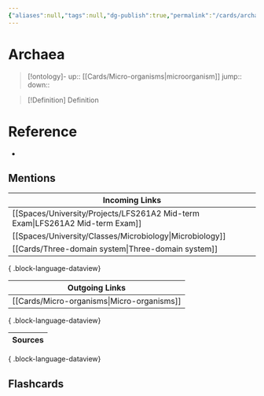 ```yaml
---
{"aliases":null,"tags":null,"dg-publish":true,"permalink":"/cards/archaea/","dgPassFrontmatter":true}
---
```


# Archaea

> [!ontology]-
> up:: [[Cards/Micro-organisms\|microorganism]]
> jump:: 
> down:: 

> [!Definition] Definition

# Reference

- 

## Mentions

| Incoming Links                                                                   |
| -------------------------------------------------------------------------------- |
| [[Spaces/University/Projects/LFS261A2 Mid-term Exam\|LFS261A2 Mid-term Exam]] |
| [[Spaces/University/Classes/Microbiology\|Microbiology]]                      |
| [[Cards/Three-domain system\|Three-domain system]]                            |

{ .block-language-dataview}

| Outgoing Links                                |
| --------------------------------------------- |
| [[Cards/Micro-organisms\|Micro-organisms]] |

{ .block-language-dataview}

| Sources |
| ------- |

{ .block-language-dataview}

## Flashcards